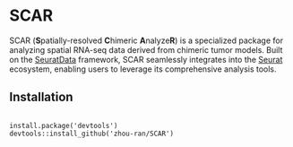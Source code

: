 # SCAR

SCAR (**S**patially-resolved **C**himeric **A**nalyze**R**) is a specialized package for analyzing spatial RNA-seq data derived from chimeric tumor models. Built on the [SeuratData](https://github.com/satijalab/seurat-data) framework, SCAR seamlessly integrates into the [Seurat](https://github.com/satijalab/seurat) ecosystem, enabling users to leverage its comprehensive analysis tools.

## Installation


```

install.package('devtools')
devtools::install_github('zhou-ran/SCAR')

```

